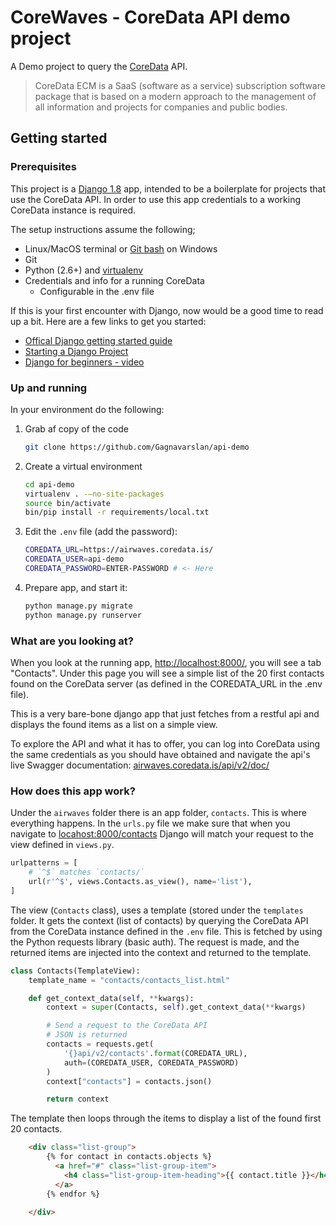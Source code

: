 # CoreWaves - CoreData API demo project
A Demo project to query the [CoreData](http://www.azazo.com/coredata/) API.

> CoreData ECM is a SaaS (software as a service) subscription software package
> that is based on a modern approach to the management of all information and
> projects for companies and public bodies.

## Getting started
### Prerequisites
This project is a [Django 1.8](https://www.djangoproject.com/) app, intended to
be a boilerplate for projects that use the CoreData API. In order to use this
app credentials to a working CoreData instance is required.

The setup instructions assume the following;

- Linux/MacOS terminal or [Git bash](https://git-scm.com/downloads) on Windows
- Git
- Python (2.6+) and [virtualenv](http://docs.python-guide.org/en/latest/dev/virtualenvs/) 
- Credentials and info for a running CoreData
    - Configurable in the .env file

If this is your first encounter with Django, now would be a good time to read
up a bit. Here are a few links to get you started:

- [Offical Django getting started guide](https://www.djangoproject.com/start/)
- [Starting a Django Project](https://realpython.com/learn/start-django/)
- [Django for beginners  - video](https://www.youtube.com/watch?v=zTNA0MtZwso)

### Up and running
In your environment do the following:

1. Grab af copy of the code

    ```sh
    git clone https://github.com/Gagnavarslan/api-demo
    ```
2. Create a virtual environment

    ```sh
    cd api-demo
    virtualenv . -—no-site-packages
    source bin/activate
    bin/pip install -r requirements/local.txt
    ```
3. Edit the `.env` file (add the password):

    ```sh
    COREDATA_URL=https://airwaves.coredata.is/
    COREDATA_USER=api-demo
    COREDATA_PASSWORD=ENTER-PASSWORD # <- Here
    ```
4. Prepare app, and start it:

    ```sh
    python manage.py migrate
    python manage.py runserver
    ```

### What are you looking at?
When you look at the running app,
[http://localhost:8000/](http://localhost:8000/), you will see a tab
"Contacts". Under this page you will see a simple list of the 20 first contacts
found on the CoreData server (as defined in the COREDATA_URL in the .env file).

This is a very bare-bone django app that just fetches from a restful api and
displays the found items as a list on a simple view.

To explore the API and what it has to offer, you can log into CoreData using
the same credentials as you should have obtained and navigate the api's live
Swagger documentation:
[airwaves.coredata.is/api/v2/doc/](https://airwaves.coredata.is/api/v2/doc/)

### How does this app work?
Under the `airwaves` folder there is an app folder, `contacts`. This is where
everything happens. In the `urls.py` file we make sure that when you navigate
to [locahost:8000/contacts](localhost:8000/contacts) Django will match your
request to the view defined in `views.py`.

```python
urlpatterns = [
    # `^$` matches `contacts/`
    url(r'^$', views.Contacts.as_view(), name='list'),
]
```

The view (`Contacts` class), uses a template (stored under the `templates`
folder. It gets the context (list of contacts) by querying the CoreData API
from the CoreData instance defined in the `.env` file. This is fetched by
using the Python requests library (basic auth). The request is made, and the
returned items are injected into the context and returned to the template.

```python
class Contacts(TemplateView):
    template_name = "contacts/contacts_list.html"

    def get_context_data(self, **kwargs):
        context = super(Contacts, self).get_context_data(**kwargs)

        # Send a request to the CoreData API
        # JSON is returned
        contacts = requests.get(
            '{}api/v2/contacts'.format(COREDATA_URL),
            auth=(COREDATA_USER, COREDATA_PASSWORD)
        )
        context["contacts"] = contacts.json()

        return context
```

The template then loops through the items to display a list of the found first
20 contacts.

```html
    <div class="list-group">
        {% for contact in contacts.objects %}
          <a href="#" class="list-group-item">
            <h4 class="list-group-item-heading">{{ contact.title }}</h4>
          </a>
        {% endfor %}

    </div>
```
